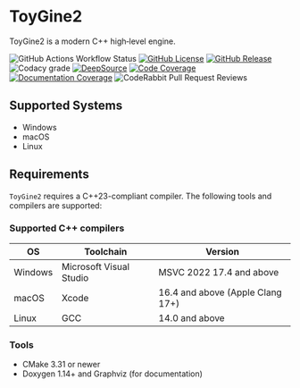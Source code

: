 # ToyGine2

ToyGine2 is a modern C++ high‑level engine.

![GitHub Actions Workflow Status](https://img.shields.io/github/actions/workflow/status/ToymanInteractive/toygine2/push.yaml?branch=main&logo=github&logoColor=fff&label=Build)
[![GitHub License](https://img.shields.io/github/license/ToymanInteractive/toygine2?logo=github&logoColor=fff&label=License)](https://github.com/ToymanInteractive/toygine2/blob/main/LICENSE)
[![GitHub Release](https://img.shields.io/github/v/release/ToymanInteractive/toygine2?logo=github&logoColor=fff&label=Release&sort=semver)](https://github.com/ToymanInteractive/toygine2/releases/latest)
![Codacy grade](https://img.shields.io/codacy/grade/4c8233540e7c4e5f9715aaacfa36679f?logo=codacy&logoColor=fff&label=Code%20Quality)
[![DeepSource](https://app.deepsource.com/gh/ToymanInteractive/toygine2.svg/?label=active+issues)](https://app.deepsource.com/gh/ToymanInteractive/toygine2/)
[![Code Coverage](https://img.shields.io/codecov/c/github/ToymanInteractive/toygine2?logo=codecov&logoColor=fff&flag=units&label=Code%20Coverage)](https://app.codecov.io/gh/ToymanInteractive/toygine2?flags%5B0%5D=units)
[![Documentation Coverage](https://img.shields.io/codecov/c/github/ToymanInteractive/toygine2?logo=codecov&logoColor=fff&flag=documentation&label=Doxygen%20Coverage)](https://app.codecov.io/gh/ToymanInteractive/toygine2?flags%5B0%5D=documentation)
![CodeRabbit Pull Request Reviews](https://img.shields.io/coderabbit/prs/github/ToymanInteractive/toygine2?logo=coderabbit&logoColor=fff&label=CodeRabbit%20Reviews)

## Supported Systems

- Windows
- macOS
- Linux

## Requirements

`ToyGine2` requires a C++23-compliant compiler. The following tools and compilers are supported:

### Supported C++ compilers

| OS      | Toolchain               | Version                          |
| ------- | ----------------------- | -------------------------------- |
| Windows | Microsoft Visual Studio | MSVC 2022 17.4 and above         |
| macOS   | Xcode                   | 16.4 and above (Apple Clang 17+) |
| Linux   | GCC                     | 14.0 and above                   |

### Tools

- CMake 3.31 or newer
- Doxygen 1.14+ and Graphviz (for documentation)
